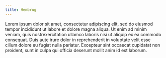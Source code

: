 ```yaml
---
title: Hembrug
---
```

Lorem ipsum dolor sit amet, consectetur adipiscing elit, sed do eiusmod tempor incididunt ut labore et dolore magna aliqua. Ut enim ad minim veniam, quis nostrexercitation ullamco laboris nisi ut aliquip ex ea commodo consequat. Duis aute irure dolor in reprehenderit in voluptate velit esse cillum dolore eu fugiat nulla pariatur. Excepteur sint occaecat cupidatat non proident, sunt in culpa qui officia deserunt mollit anim id est laborum.